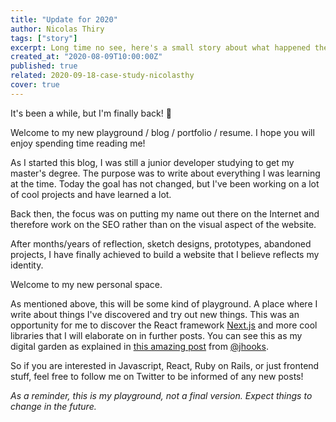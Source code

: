 ```yaml
---
title: "Update for 2020"
author: Nicolas Thiry
tags: ["story"]
excerpt: Long time no see, here's a small story about what happened the past few years and what's coming for 2020
created_at: "2020-08-09T10:00:00Z"
published: true
related: 2020-09-18-case-study-nicolasthy
cover: true
---
```


It's been a while, but I'm finally back! 🎉

Welcome to my new playground / blog / portfolio / resume. I hope you will enjoy spending time reading me!

As I started this blog, I was still a junior developer studying to get my master's degree. The purpose was to write about everything I was learning at the time. Today the goal has not changed, but I've been working on a lot of cool projects and have learned a lot.

Back then, the focus was on putting my name out there on the Internet and therefore work on the SEO rather than on the visual aspect of the website.

After months/years of reflection, sketch designs, prototypes, abandoned projects, I have finally achieved to build a website that I believe reflects my identity.

Welcome to my new personal space.

As mentioned above, this will be some kind of playground. A place where I write about things I've discovered and try out new things. This was an opportunity for me to discover the React framework [Next.js](https://nextjs.org/) and more cool libraries that I will elaborate on in further posts. You can see this as my digital garden as explained in [this amazing post](https://joelhooks.com/digital-garden) from [@jhooks](https://twitter.com/jhooks).

So if you are interested in Javascript, React, Ruby on Rails, or just frontend stuff, feel free to follow me on Twitter to be informed of any new posts!

*As a reminder, this is my playground, not a final version. Expect things to change in the future.*